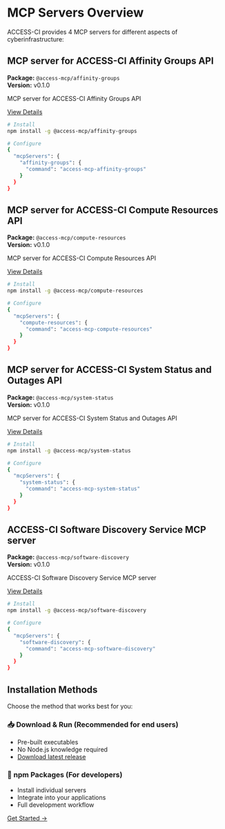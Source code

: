 # MCP Servers Overview

ACCESS-CI provides 4 MCP servers for different aspects of cyberinfrastructure:


## MCP server for ACCESS-CI Affinity Groups API

**Package:** `@access-mcp/affinity-groups`  
**Version:** v0.1.0

MCP server for ACCESS-CI Affinity Groups API

[View Details](/servers/affinity-groups)

```bash
# Install
npm install -g @access-mcp/affinity-groups

# Configure
{
  "mcpServers": {
    "affinity-groups": {
      "command": "access-mcp-affinity-groups"
    }
  }
}
```

## MCP server for ACCESS-CI Compute Resources API

**Package:** `@access-mcp/compute-resources`  
**Version:** v0.1.0

MCP server for ACCESS-CI Compute Resources API

[View Details](/servers/compute-resources)

```bash
# Install
npm install -g @access-mcp/compute-resources

# Configure
{
  "mcpServers": {
    "compute-resources": {
      "command": "access-mcp-compute-resources"
    }
  }
}
```

## MCP server for ACCESS-CI System Status and Outages API

**Package:** `@access-mcp/system-status`  
**Version:** v0.1.0

MCP server for ACCESS-CI System Status and Outages API

[View Details](/servers/system-status)

```bash
# Install
npm install -g @access-mcp/system-status

# Configure
{
  "mcpServers": {
    "system-status": {
      "command": "access-mcp-system-status"
    }
  }
}
```

## ACCESS-CI Software Discovery Service MCP server

**Package:** `@access-mcp/software-discovery`  
**Version:** v0.1.0

ACCESS-CI Software Discovery Service MCP server

[View Details](/servers/software-discovery)

```bash
# Install
npm install -g @access-mcp/software-discovery

# Configure
{
  "mcpServers": {
    "software-discovery": {
      "command": "access-mcp-software-discovery"
    }
  }
}
```


## Installation Methods

Choose the method that works best for you:

### 📥 Download & Run (Recommended for end users)
- Pre-built executables
- No Node.js knowledge required  
- [Download latest release](https://github.com/your-repo/releases)

### 🔧 npm Packages (For developers)
- Install individual servers
- Integrate into your applications
- Full development workflow

[Get Started →](/getting-started)
